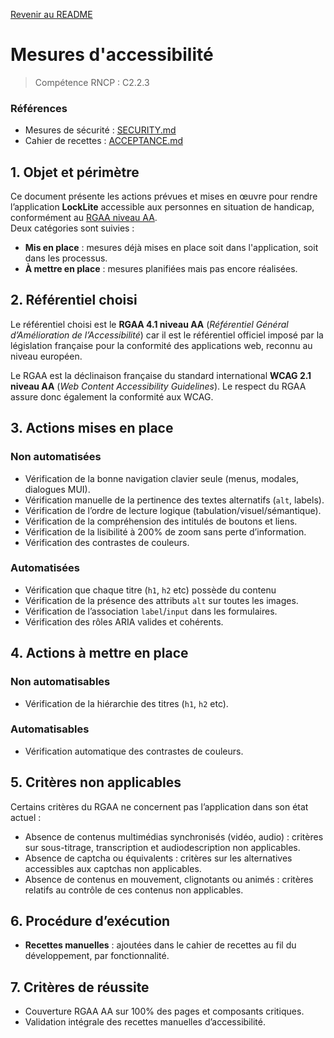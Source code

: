 [Revenir au README](README.md)

# Mesures d'accessibilité

> Compétence RNCP : C2.2.3

### Références

- Mesures de sécurité : [SECURITY.md](SECURITY.md)
- Cahier de recettes : [ACCEPTANCE.md](ACCEPTANCE.md)

## 1. Objet et périmètre

Ce document présente les actions prévues et mises en œuvre pour rendre l’application **LockLite** accessible aux
personnes en situation de handicap, conformément au [RGAA niveau AA](https://accessibilite.numerique.gouv.fr/).  
Deux catégories sont suivies :

- **Mis en place** : mesures déjà mises en place soit dans l'application, soit dans les processus.
- **À mettre en place** : mesures planifiées mais pas encore réalisées.

## 2. Référentiel choisi

Le référentiel choisi est le **RGAA 4.1 niveau AA** (_Référentiel Général d’Amélioration de l’Accessibilité_) car il est
le référentiel officiel imposé par la législation française pour la conformité des applications
web, reconnu au niveau européen.

Le RGAA est la déclinaison française du standard international **WCAG 2.1 niveau AA** (_Web Content Accessibility
Guidelines_). Le respect du RGAA assure donc également la conformité aux WCAG.

## 3. Actions mises en place

### Non automatisées

* Vérification de la bonne navigation clavier seule (menus, modales, dialogues MUI).
* Vérification manuelle de la pertinence des textes alternatifs (`alt`, labels).
* Vérification de l’ordre de lecture logique (tabulation/visuel/sémantique).
* Vérification de la compréhension des intitulés de boutons et liens.
* Vérification de la lisibilité à 200% de zoom sans perte d’information.
* Vérification des contrastes de couleurs.

### Automatisées

* Vérification que chaque titre (`h1`, `h2` etc) possède du contenu
* Vérification de la présence des attributs `alt` sur toutes les images.
* Vérification de l’association `label`/`input` dans les formulaires.
* Vérification des rôles ARIA valides et cohérents.

## 4. Actions à mettre en place

### Non automatisables

* Vérification de la hiérarchie des titres (`h1`, `h2` etc).

### Automatisables

* Vérification automatique des contrastes de couleurs.

## 5. Critères non applicables

Certains critères du RGAA ne concernent pas l’application dans son état actuel :

- Absence de contenus multimédias synchronisés (vidéo, audio) : critères sur sous-titrage, transcription et
  audiodescription non applicables.
- Absence de captcha ou équivalents : critères sur les alternatives accessibles aux captchas non applicables.
- Absence de contenus en mouvement, clignotants ou animés : critères relatifs au contrôle de ces contenus non
  applicables.

## 6. Procédure d’exécution

- **Recettes manuelles** : ajoutées dans le cahier de recettes au fil du développement, par fonctionnalité.

## 7. Critères de réussite

- Couverture RGAA AA sur 100% des pages et composants critiques.
- Validation intégrale des recettes manuelles d’accessibilité.
